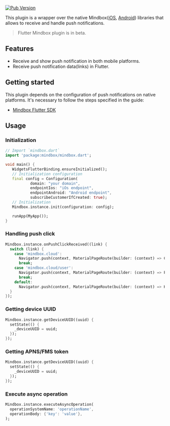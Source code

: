 [![Pub Version](https://img.shields.io/pub/v/mindbox?color=blue)](https://pub.dev/packages/mindbox)

This plugin is a wrapper over the native Mindbox([iOS](https://github.com/mindbox-moscow/ios-sdk),
[Android](https://github.com/mindbox-moscow/android-sdk)) libraries that allows to
receive and handle push notifications.

> Flutter Mindbox plugin is in beta.
>
## Features

* Receive and show push notification in both mobile platforms.
* Receive push notification data(links) in Flutter.

## Getting started

This plugin depends on the configuration of push notifications on native platforms. It's necessary
to follow the steps specified in the guide:

* [Mindbox Flutter SDK](https://developers.mindbox.ru/docs/flutter-sdk)

## Usage

### Initialization

```dart
// Import `mindbox.dart`
import 'package:mindbox/mindbox.dart';

void main() {
   WidgetsFlutterBinding.ensureInitialized();
   // Initialization configuration
   final config = Configuration(
           domain: "your domain",
           endpointIos: "iOs endpoint",
           endpointAndroid: "Android endpoint",
           subscribeCustomerIfCreated: true);
   // Initialization
   Mindbox.instance.init(configuration: config);

   runApp(MyApp());
}
```

### Handling push click

```dart
Mindbox.instance.onPushClickReceived((link) {
  switch (link) {
    case 'mindbox.cloud':
      Navigator.push(context, MaterialPageRoute(builder: (context) => ContentPage()));
      break;
    case 'mindbox.cloud/user':
      Navigator.push(context, MaterialPageRoute(builder: (context) => ProfilePage()));
      break;
    default:
      Navigator.push(context, MaterialPageRoute(builder: (context) => HomePage()));
  }
});
```

### Getting device UUID

```dart
Mindbox.instance.getDeviceUUID((uuid) {
  setState(() {
    _deviceUUID = uuid;
  });
});
```

### Getting APNS/FMS token

```dart
Mindbox.instance.getDeviceUUID((uuid) {
  setState(() {
    _deviceUUID = uuid;
  });
});
```

### Execute async operation

```dart
Mindbox.instance.executeAsyncOperation(
  operationSystemName: 'operationName',
  operationBody: {'key': 'value'},
);
```